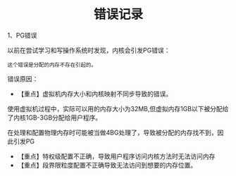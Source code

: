 # <h1 align="center">错误记录</h1>

1、PG错误

以前在尝试学习和写操作系统时发现，内核会引发PG错误：

```
这个错误是分配的内存不存在引起的。
```

错误原因：

* 【重点】虚拟机内存大小和内核映射不同步导致的错误。

使用虚拟机过程中，实际可以用的内存大小为32MB,但虚拟内存1GB以下被分配给了内核1GB-3GB分配给用户程序。

在处理和配置物理内存时可能被当做4BG处理了，导致被分配的内存找不到，因此引发PG

* 【重点】特权级配置不正确，导致用户程序访问内核方法时无法访问内存
* 【重点】段界限粒度配置不正确导致无法访问到想要的内存位置。
